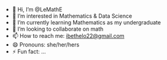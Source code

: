 - 👋 Hi, I’m @LeMathE
- 👀 I’m interested in Mathematics & Data Science
- 🌱 I’m currently learning Mathematics as my undergraduate
- 💞️ I’m looking to collaborate on math
- 📫 How to reach me: ibethelo22@gmail.com
- 😄 Pronouns: she/her/hers
- ⚡ Fun fact: ...

<!---
LeMathE/LeMathE is a ✨ special ✨ repository because its `README.md` (this file) appears on your GitHub profile.
You can click the Preview link to take a look at your changes.
--->
